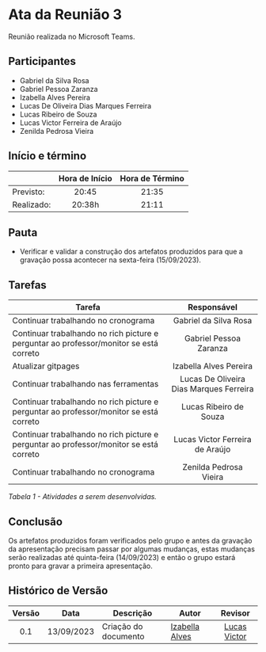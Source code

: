 # Ata da Reunião 3 

Reunião realizada no Microsoft Teams.

## Participantes

* Gabriel da Silva Rosa          
* Gabriel Pessoa Zaranza         
* Izabella Alves Pereira
* Lucas De Oliveira Dias Marques Ferreira     
* Lucas Ribeiro de Souza         
* Lucas Victor Ferreira de Araújo
* Zenilda Pedrosa Vieira         
  
## Início e término

|	             |Hora de Início  |Hora de Término  |
|--------------|:--------------:|:---------------:|
|Previsto:     |    20:45       |        21:35   |
|Realizado:    |     20:38h      |       21:11    |

## Pauta

- Verificar e validar a construção dos artefatos produzidos para que a gravação possa acontecer na sexta-feira (15/09/2023).

## Tarefas

|Tarefa                                          |Responsável                    |
|------------------------------------------------|:-----------------------------:|
|Continuar trabalhando no cronograma|Gabriel da Silva Rosa                   |
|Continuar trabalhando no rich picture e perguntar ao professor/monitor se está correto|Gabriel Pessoa Zaranza                  |
|Atualizar gitpages|Izabella Alves Pereira                  |
|Continuar trabalhando nas ferramentas|Lucas De Oliveira Dias Marques Ferreira |
|Continuar trabalhando no rich picture e perguntar ao professor/monitor se está correto|Lucas Ribeiro de Souza                  |
|Continuar trabalhando no rich picture e perguntar ao professor/monitor se está correto|Lucas Victor Ferreira de Araújo         |
|Continuar trabalhando no cronograma|Zenilda Pedrosa Vieira                  |


*Tabela 1 - Atividades a serem desenvolvidas.*

## Conclusão

Os artefatos produzidos foram verificados pelo grupo e antes da gravação da apresentação precisam passar por algumas mudanças, estas mudanças serão realizadas até quinta-feira (14/09/2023) e então o grupo estará pronto para gravar a primeira apresentação.

## Histórico de Versão

|Versão|Data|Descrição|Autor|Revisor|
|:----:|----|---------|-----|:-------:|
|0.1|13/09/2023|Criação do documento|[Izabella Alves](https://github.com/izabellaalves)|[Lucas Victor](https://github.com/Lucas13032003)|
